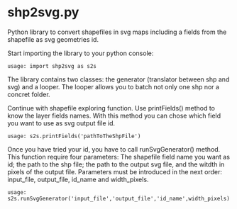# shp2svg.py
Python library to convert shapefiles in svg maps including a fields from the shapefile as svg geometries id.

Start importing the library to your python console:

  	usage: import shp2svg as s2s

The library contains two classes: the generator (translator between shp and svg) and a looper. The looper allows you to batch not only one shp nor a concret folder. 

Continue with shapefile exploring function. Use printFields() method to know the layer fields names. With this method you can chose which field you want to use as svg output file id.

  	usage: s2s.printFields('pathToTheShpFile')
  
Once you have tried your id, you have to call runSvgGenerator() method. This function require four parameters: The shapefile field name you want as id; the path to the shp file; the path to the output svg file, and the witdth in pixels of the output file. Parameters must be introduced in the next order: input_file, output_file, id_name and width_pixels.

  	usage: s2s.runSvgGenerator('input_file','output_file','id_name',width_pixels)
